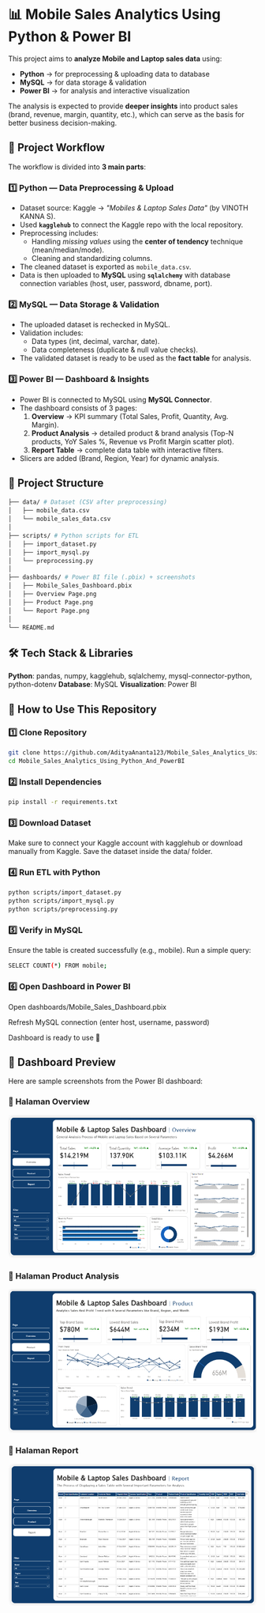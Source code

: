 # 📊 Mobile Sales Analytics Using Python & Power BI

This project aims to **analyze Mobile and Laptop sales data** using:  
- **Python** → for preprocessing & uploading data to database  
- **MySQL** → for data storage & validation  
- **Power BI** → for analysis and interactive visualization  

The analysis is expected to provide **deeper insights** into product sales (brand, revenue, margin, quantity, etc.), which can serve as the basis for better business decision-making.  

## 🚀 Project Workflow
The workflow is divided into **3 main parts**:  

### 1️⃣ Python — Data Preprocessing & Upload
- Dataset source: Kaggle → *"Mobiles & Laptop Sales Data"* (by VINOTH KANNA S).  
- Used **`kagglehub`** to connect the Kaggle repo with the local repository.  
- Preprocessing includes:
  - Handling *missing values* using the **center of tendency** technique (mean/median/mode).  
  - Cleaning and standardizing columns.  
- The cleaned dataset is exported as `mobile_data.csv`.  
- Data is then uploaded to **MySQL** using **`sqlalchemy`** with database connection variables (host, user, password, dbname, port).  

### 2️⃣ MySQL — Data Storage & Validation
- The uploaded dataset is rechecked in MySQL.  
- Validation includes:
  - Data types (int, decimal, varchar, date).  
  - Data completeness (duplicate & null value checks).  
- The validated dataset is ready to be used as the **fact table** for analysis.  

### 3️⃣ Power BI — Dashboard & Insights
- Power BI is connected to MySQL using **MySQL Connector**.  
- The dashboard consists of 3 pages:
  1. **Overview** → KPI summary (Total Sales, Profit, Quantity, Avg. Margin).  
  2. **Product Analysis** → detailed product & brand analysis (Top-N products, YoY Sales %, Revenue vs Profit Margin scatter plot).  
  3. **Report Table** → complete data table with interactive filters.  
- Slicers are added (Brand, Region, Year) for dynamic analysis.  

## 📂 Project Structure
```bash
├── data/ # Dataset (CSV after preprocessing)
│   ├── mobile_data.csv
│   └── mobile_sales_data.csv
│
├── scripts/ # Python scripts for ETL
│   ├── import_dataset.py
│   ├── import_mysql.py
│   └── preprocessing.py
│
├── dashboards/ # Power BI file (.pbix) + screenshots
│   ├── Mobile_Sales_Dashboard.pbix
│   ├── Overview Page.png
│   ├── Product Page.png
│   └── Report Page.png
│
└── README.md
```
## 🛠️ Tech Stack & Libraries
**Python**: pandas, numpy, kagglehub, sqlalchemy, mysql-connector-python, python-dotenv
**Database**: MySQL
**Visualization**: Power BI

## 📌 How to Use This Repository

### 1️⃣ Clone Repository
```bash
git clone https://github.com/AdityaAnanta123/Mobile_Sales_Analytics_Using_Python_And_PowerBI.git
cd Mobile_Sales_Analytics_Using_Python_And_PowerBI
```

### 2️⃣ Install Dependencies
```bash
pip install -r requirements.txt
```

### 3️⃣ Download Dataset
Make sure to connect your Kaggle account with kagglehub or download manually from Kaggle.
Save the dataset inside the data/ folder.

### 4️⃣ Run ETL with Python
```bash
python scripts/import_dataset.py
python scripts/import_mysql.py
python scripts/preprocessing.py
```

### 5️⃣ Verify in MySQL
Ensure the table is created successfully (e.g., mobile).
Run a simple query:
```bash
SELECT COUNT(*) FROM mobile;
```

### 6️⃣ Open Dashboard in Power BI
Open dashboards/Mobile_Sales_Dashboard.pbix

Refresh MySQL connection (enter host, username, password)

Dashboard is ready to use 🚀

## 📸 Dashboard Preview
Here are sample screenshots from the Power BI dashboard:
### 📌 Halaman Overview
![Overview Dashboard](https://github.com/AdityaAnanta123/Mobile_Sales_Analytics_Using_Python_And_PowerBI/blob/main/dashboards/Overview%20Page.png)

### 📌 Halaman Product Analysis
![Product Dashboard](https://github.com/AdityaAnanta123/Mobile_Sales_Analytics_Using_Python_And_PowerBI/blob/main/dashboards/Product%20Page.png)

### 📌 Halaman Report
![Report Dashboard](https://github.com/AdityaAnanta123/Mobile_Sales_Analytics_Using_Python_And_PowerBI/blob/main/dashboards/Report%20Page.png)





